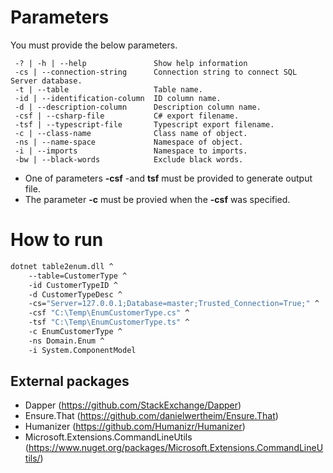 # Parameters
You must provide the below parameters.

```
 -? | -h | --help               Show help information                            
 -cs | --connection-string      Connection string to connect SQL Server database.
 -t | --table                   Table name.                                      
 -id | --identification-column  ID column name.                                  
 -d | --description-column      Description column name.                         
 -csf | --csharp-file           C# export filename.                              
 -tsf | --typescript-file       Typescript export filename.                      
 -c | --class-name              Class name of object.                            
 -ns | --name-space             Namespace of object.                             
 -i | --imports                 Namespace to imports.                            
 -bw | --black-words            Exclude black words.                             
```

- One of parameters __-csf__ -and __tsf__ must be provided to generate output file.
- The parameter __-c__ must be provied when the __-csf__ was specified.

# How to run

```bash
dotnet table2enum.dll ^
    --table=CustomerType ^
    -id CustomerTypeID ^
    -d CustomerTypeDesc ^
    -cs="Server=127.0.0.1;Database=master;Trusted_Connection=True;" ^
    -csf "C:\Temp\EnumCustomerType.cs" ^
    -tsf "C:\Temp\EnumCustomerType.ts" ^
    -c EnumCustomerType ^
    -ns Domain.Enum ^
    -i System.ComponentModel
```

## External packages

* Dapper (https://github.com/StackExchange/Dapper)
* Ensure.That (https://github.com/danielwertheim/Ensure.That)
* Humanizer (https://github.com/Humanizr/Humanizer)
* Microsoft.Extensions.CommandLineUtils (https://www.nuget.org/packages/Microsoft.Extensions.CommandLineUtils/)
